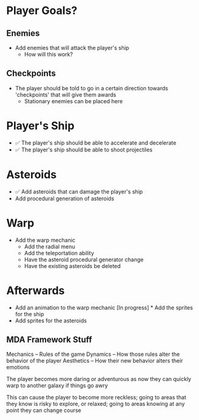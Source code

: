 # Player Goals?
## Enemies
* Add enemies that will attack the player's ship
	* How will this work?
## Checkpoints
* The player should be told to go in a certain direction towards 'checkpoints' that will give them awards
	* Stationary enemies can be placed here

# Player's Ship
* ✅ The player's ship should be able to accelerate and decelerate
* ✅ The player's ship should be able to shoot projectiles

# Asteroids
* ✅ Add asteroids that can damage the player's ship
* Add procedural generation of asteroids

# Warp
* Add the warp mechanic
	* Add the radial menu
	* Add the teleportation ability
	* Have the asteroid procedural generator change
	* Have the existing asteroids be deleted

# Afterwards
* Add an animation to the warp mechanic
[In progress] * Add the sprites for the ship
* Add sprites for the asteroids

## MDA Framework Stuff
Mechanics – Rules of the game
Dynamics – How those rules alter the behavior of the player
Aesthetics – How their new behavior alters their emotions


The player becomes more daring or adventurous as now they can quickly warp to another galaxy if things go awry

This can cause the player to become more reckless; going to areas that they know is risky to explore, or relaxed; going to areas knowing at any point they can change course